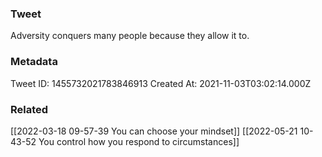 ### Tweet
Adversity conquers many people because they allow it to.

### Metadata
Tweet ID: 1455732021783846913
Created At: 2021-11-03T03:02:14.000Z

### Related
[[2022-03-18 09-57-39 You can choose your mindset]]
[[2022-05-21 10-43-52 You control how you respond to circumstances]]


